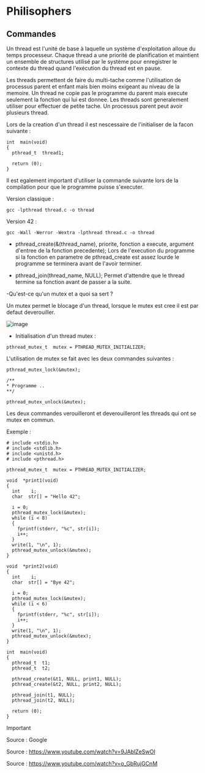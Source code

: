 # Philisophers

## Commandes

Un thread est l'unité de base à laquelle un système d'exploitation alloue du temps processeur. Chaque thread a une priorité de planification et maintient un ensemble de structures utilisé par le système pour enregistrer le contexte du thread quand l'exécution du thread est en pause.

Les threads permettent de faire du multi-tache comme l'utilisation de processus parent et enfant mais bien moins exigeant au niveau de la memoire.
Un thread ne copie pas le programme du parent mais execute seulement la fonction qui lui est donnee.
Les threads sont generalement utiliser pour effectuer de petite tache.
Un processus parent peut avoir plusieurs thread.

Lors de la creation d'un thread il est nescessaire de l'initialiser de la facon suivante :

```
int  main(void)
{
  pthread_t  thread1;

  return (0);
}
```

Il est egalement important d'utiliser la commande suivante lors de la compilation pour que le programme puisse s'executer.

Version classique :
```
gcc -lpthread thread.c -o thread
```
Version 42 :
```
gcc -Wall -Werror -Wextra -lpthread thread.c -o thread
```

- pthread_create(&(thread_name), priorite, fonction a execute, argument d'entree de la fonction precedente);
Lors de l'execution du programme si la fonction en parametre de pthread_create est assez lourde le programme se terminera avant de l'avoir terminer.
  
- pthread_join(thread_name, NULL);
Permet d'attendre que le thread termine sa fonction avant de passer a la suite.

-Qu'est-ce qu'un mutex et a quoi sa sert ?

Un mutex permet le blocage d'un thread, lorsque le mutex est cree il est par defaut deverouiller.

![image](https://github.com/Romain-ItAllDepends/Tronc-commun/assets/140979120/53734010-bc1f-4d09-862f-5da1dd34a545)


- Initialisation d'un thread mutex :
```
pthread_mutex_t  mutex = PTHREAD_MUTEX_INITIALIZER;
```
L'utilisation de mutex se fait avec les deux commandes suivantes :
```
pthread_mutex_lock(&mutex);

/**
* Programme ..
**/

pthread_mutex_unlock(&mutex);
```

Les deux commandes verouilleront et deverouilleront les threads qui ont se mutex en commun.

Exemple :

```
# include <stdio.h>
# include <stdlib.h>
# include <unistd.h>
# include <pthread.h>

pthread_mutex_t  mutex = PTHREAD_MUTEX_INITIALIZER;

void  *print1(void)
{
  int    i;
  char  str[] = "Hello 42";

  i = 0;
  pthread_mutex_lock(&mutex);
  while (i < 8)
  {
    fprintf(stderr, "%c", str[i]);
    i++;
  }
  write(1, "\n", 1);
  pthread_mutex_unlock(&mutex);
}

void  *print2(void)
{
  int    i;
  char  str[] = "Bye 42";

  i = 0;
  pthread_mutex_lock(&mutex);
  while (i < 6)
  {
    fprintf(stderr, "%c", str[i]);
    i++;
  }
  write(1, "\n", 1);
  pthread_mutex_unlock(&mutex);
}

int  main(void)
{
  pthread_t  t1;
  pthread_t  t2;

  pthread_create(&t1, NULL, print1, NULL);
  pthread_create(&t2, NULL, print2, NULL);

  pthread_join(t1, NULL);
  pthread_join(t2, NULL);

  return (0);
}
```


> [!IMPORTANT]
> Source : Google
> 
> Source : https://www.youtube.com/watch?v=9JAblZeSwOI
> 
> Source : https://www.youtube.com/watch?v=o_GbRujGCnM
